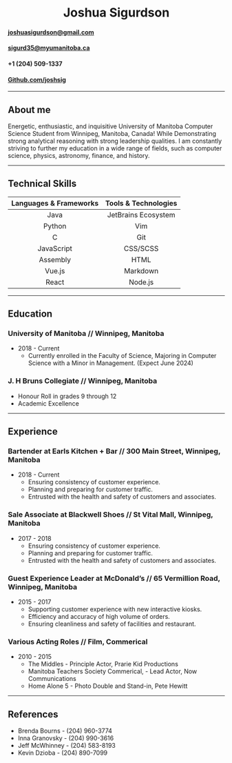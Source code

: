 # <center> <b>Joshua Sigurdson</b> </center>

#### joshuasigurdson@gmail.com 
#### sigurd35@myumanitoba.ca
#### +1 (204) 509-1337
#### [Github.com/joshsig](https://github.com/joshsig)

---

## <b>About me</b>
Energetic, enthusiastic, and inquisitive University of Manitoba Computer Science Student from Winnipeg, Manitoba, Canada! While Demonstrating strong analytical reasoning with strong leadership qualities. I am constantly striving to further my education in a wide range of fields, such as computer science, physics, astronomy, finance, and history.

---
## <b>Technical Skills</b>

| Languages & Frameworks | Tools & Technologies |
| :-: | :-: |
| Java | JetBrains Ecosystem |
| Python | Vim |
| C | Git |
| JavaScript | CSS/SCSS |
| Assembly | HTML |
| Vue.js | Markdown |
| React | Node.js |


---
## <b>Education</b>

### <b>University of Manitoba</b> // Winnipeg, Manitoba
 - 2018 - Current
    - Currently enrolled in the Faculty of Science, Majoring in Computer Science with a Minor in Management. (Expect June 2024)

### <b>J. H Bruns Collegiate</b> // Winnipeg, Manitoba 
 - Honour Roll in grades 9 through 12
 - Academic Excellence

---

## <b>Experience</b>

###  <b>Bartender at Earls Kitchen +  Bar</b> // 300 Main Street, Winnipeg, Manitoba
  * 2018 - Current
    * Ensuring consistency of customer experience.
    * Planning and preparing for customer traffic.
    * Entrusted with the health and safety of customers and associates.

### <b>Sale Associate at Blackwell Shoes</b> // St Vital Mall, Winnipeg, Manitoba
  * 2017 - 2018
    * Ensuring consistency of customer experience.
    * Planning and preparing for customer traffic.
    * Entrusted with the health and safety of customers and associates.

### <b>Guest Experience Leader at McDonald’s</b> // 65 Vermillion Road, Winnipeg, Manitoba
* 2015 - 2017
  * Supporting customer experience with new interactive kiosks.
  * Efficiency and accuracy of high volume of orders.
  * Ensuring cleanliness and safety of facilities and restaurant.

### <b>Various Acting Roles</b> // Film, Commerical
* 2010 - 2015
  * The Middles - Principle Actor, Prarie Kid Productions
  * Manitoba Teachers Society Commerical, - Lead Actor, Now Communications
  * Home Alone 5 - Photo Double and Stand-in, Pete Hewitt

---

## <b>References</b>
* Brenda Bourns - (204) 960-3774 
* Inna Granovsky - (204) 990-3616 
* Jeff McWhinney - (204) 583-8193 
* Kevin Dzioba - (204) 890-7099 